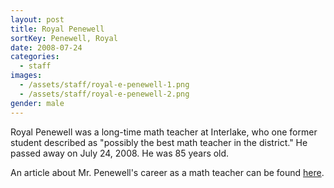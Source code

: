 ```yaml
---
layout: post
title: Royal Penewell
sortKey: Penewell, Royal
date: 2008-07-24
categories:
  - staff
images:
  - /assets/staff/royal-e-penewell-1.png
  - /assets/staff/royal-e-penewell-2.png
gender: male
---
```


Royal Penewell was a long-time math teacher at Interlake, who one former student described as "possibly the best math teacher in the district." He passed away on July 24, 2008. He was 85 years old.

An article about Mr. Penewell's career as a math teacher can be found [here](https://www.heraldnet.com/news/retired-math-teacher-never-stopped-giving-lessons/).
